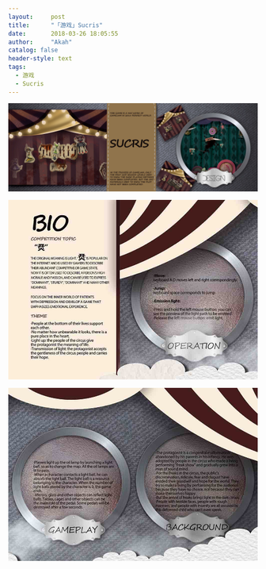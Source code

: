 ```yaml
---
layout:     post
title:      "「游戏」Sucris"
date:       2018-03-26 18:05:55
author:     "Akah"
catalog: false
header-style: text
tags:
  - 游戏
  - Sucris
---
```


![img](/img/game/others/others_4.jpg)

![img](/img/game/others/others_5_1.jpg)

![img](/img/game/others/others_5_2.jpg)